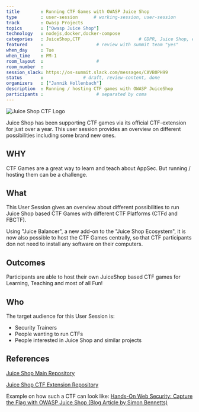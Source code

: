 ```yaml
---
title        : Running CTF Games with OWASP Juice Shop
type         : user-session      # working-session, user-session
track        : Owasp Projects
topics       : ["Owasp Juice Shop"]
technology   : nodejs,docker,docker-compose
categories   : JuiceShop,CTF                      # GDPR, Juice Shop, etc.
featured     :                    # review with summit team "yes"
when_day     : Tue
when_time    : PM-1
room_layout  :                    #
room_number  :
session_slack: https://os-summit.slack.com/messages/CAVB0PH99
status       :               # draft, review-content, done
organizers   : ["Jannik Hollenbach"]
description  : Running / hosting CTF games with OWASP JuiceShop
participants :                    # separated by coma
---
```


![Juice Shop CTF Logo](https://raw.githubusercontent.com/bkimminich/juice-shop-ctf/master/images/JuiceShopCTF_Logo_100px.png)

Juice Shop has been supporting CTF games via its official CTF-extension for just over a year.
This user session provides an overview on different possibilities including some brand new ones.

## WHY

CTF Games are a great way to learn and teach about AppSec.
But running / hosting them can be a challenge.

## What

This User Session gives an overview about different possibilities to run Juice Shop based CTF Games with different CTF Platforms (CTFd and FBCTF).

Using "Juice Balancer", a new add-on to the "Juice Shop Ecosystem", it is now also possible to host the CTF Games centrally, so that CTF participants don not need to install any software on their computers.

## Outcomes

Participants are able to host their own JuiceShop based CTF games for Learning, Teaching and most of all Fun!

## Who

The target audience for this User Session is:

 - Security Trainers
 - People wanting to run CTFs
 - People interested in Juice Shop and similar projects

## References

[Juice Shop Main Repository](https://github.com/bkimminich/juice-shop)

[Juice Shop CTF Extension Repository](https://github.com/bkimminich/juice-shop-ctf)

Example on how such a CTF can look like:
[Hands-On Web Security: Capture the Flag with OWASP Juice Shop (Blog Article by Simon Bennetts)](https://hacks.mozilla.org/2018/03/hands-on-web-security-capture-the-flag-with-owasp-juice-shop/)

